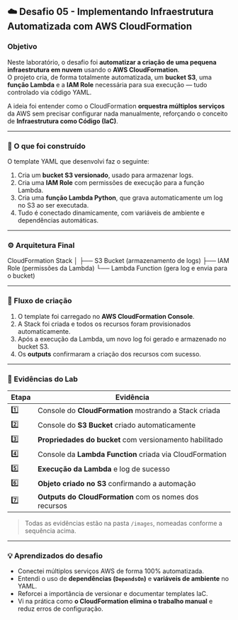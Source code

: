 ## ☁️ Desafio 05 - Implementando Infraestrutura Automatizada com AWS CloudFormation

### Objetivo
Neste laboratório, o desafio foi **automatizar a criação de uma pequena infraestrutura em nuvem** usando o **AWS CloudFormation**.  
O projeto cria, de forma totalmente automatizada, um **bucket S3**, uma **função Lambda** e a **IAM Role** necessária para sua execução — tudo controlado via código YAML.

A ideia foi entender como o CloudFormation **orquestra múltiplos serviços** da AWS sem precisar configurar nada manualmente, reforçando o conceito de **Infraestrutura como Código (IaC)**.

---

### 🧩 O que foi construído
O template YAML que desenvolvi faz o seguinte:

1. Cria um **bucket S3 versionado**, usado para armazenar logs.  
2. Cria uma **IAM Role** com permissões de execução para a função Lambda.  
3. Cria uma **função Lambda Python**, que grava automaticamente um log no S3 ao ser executada.  
4. Tudo é conectado dinamicamente, com variáveis de ambiente e dependências automáticas.

---

### ⚙️ Arquitetura Final
CloudFormation Stack
│
├── S3 Bucket (armazenamento de logs)
├── IAM Role (permissões da Lambda)
└── Lambda Function (gera log e envia para o bucket)

---

### 🚀 Fluxo de criação
1. O template foi carregado no **AWS CloudFormation Console**.  
2. A Stack foi criada e todos os recursos foram provisionados automaticamente.  
3. Após a execução da Lambda, um novo log foi gerado e armazenado no bucket S3.  
4. Os **outputs** confirmaram a criação dos recursos com sucesso.

---

### 📸 Evidências do Lab

| Etapa | Evidência |
|-------|------------|
| 1️⃣ | Console do **CloudFormation** mostrando a Stack criada |
| 2️⃣ | Console do **S3 Bucket** criado automaticamente |
| 3️⃣ | **Propriedades do bucket** com versionamento habilitado |
| 4️⃣ | Console da **Lambda Function** criada via CloudFormation |
| 5️⃣ | **Execução da Lambda** e log de sucesso |
| 6️⃣ | **Objeto criado no S3** confirmando a automação |
| 7️⃣ | **Outputs do CloudFormation** com os nomes dos recursos |

> Todas as evidências estão na pasta `/images`, nomeadas conforme a sequência acima.

---

### 💡 Aprendizados do desafio
- Conectei múltiplos serviços AWS de forma 100% automatizada.  
- Entendi o uso de **dependências (`DependsOn`)** e **variáveis de ambiente** no YAML.  
- Reforcei a importância de versionar e documentar templates IaC.  
- Vi na prática como **o CloudFormation elimina o trabalho manual** e reduz erros de configuração.